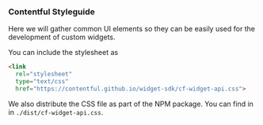 ### Contentful Styleguide

Here we will gather common UI elements so they can be easily used for the development of custom widgets.

You can include the stylesheet as
~~~html
<link
  rel="stylesheet"
  type="text/css"
  href="https://contentful.github.io/widget-sdk/cf-widget-api.css">
~~~

We also distribute the CSS file as part of the NPM package. You can find in in
`./dist/cf-widget-api.css`.
